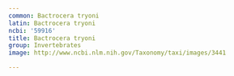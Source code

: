 ```yaml
---
common: Bactrocera tryoni
latin: Bactrocera tryoni
ncbi: '59916'
title: Bactrocera tryoni
group: Invertebrates
image: http://www.ncbi.nlm.nih.gov/Taxonomy/taxi/images/3441

---
```

